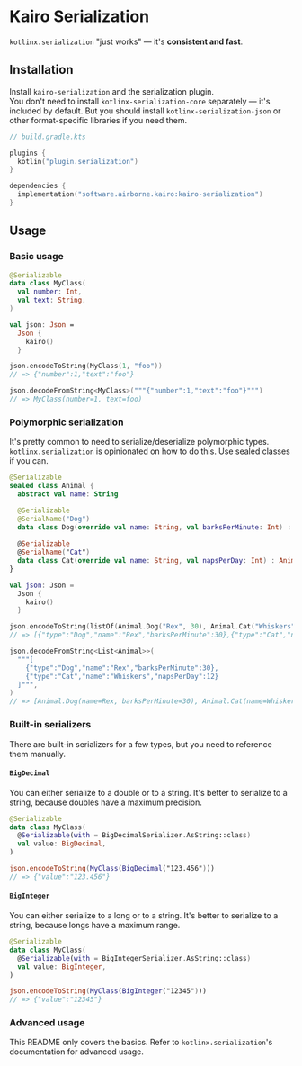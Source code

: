 # Kairo Serialization

`kotlinx.serialization` "just works" — it's **consistent and fast**.

## Installation

Install `kairo-serialization` and the serialization plugin.\
You don't need to install `kotlinx-serialization-core` separately — it's included by default.
But you should install `kotlinx-serialization-json` or other format-specific libraries if you need them.

```kotlin
// build.gradle.kts

plugins {
  kotlin("plugin.serialization")
}

dependencies {
  implementation("software.airborne.kairo:kairo-serialization")
}
```

## Usage

### Basic usage

```kotlin
@Serializable
data class MyClass(
  val number: Int,
  val text: String,
)

val json: Json = 
  Json {
    kairo()
  }

json.encodeToString(MyClass(1, "foo"))
// => {"number":1,"text":"foo"}

json.decodeFromString<MyClass>("""{"number":1,"text":"foo"}""")
// => MyClass(number=1, text=foo)
```

### Polymorphic serialization

It's pretty common to need to serialize/deserialize polymorphic types.
`kotlinx.serialization` is opinionated on how to do this.
Use sealed classes if you can.

```kotlin
@Serializable
sealed class Animal {
  abstract val name: String

  @Serializable
  @SerialName("Dog")
  data class Dog(override val name: String, val barksPerMinute: Int) : Animal()
  
  @Serializable
  @SerialName("Cat")
  data class Cat(override val name: String, val napsPerDay: Int) : Animal()
}

val json: Json = 
  Json {
    kairo()
  }

json.encodeToString(listOf(Animal.Dog("Rex", 30), Animal.Cat("Whiskers", 12)))
// => [{"type":"Dog","name":"Rex","barksPerMinute":30},{"type":"Cat","name":"Whiskers","napsPerDay":12}]

json.decodeFromString<List<Animal>>(
  """[
    {"type":"Dog","name":"Rex","barksPerMinute":30},
    {"type":"Cat","name":"Whiskers","napsPerDay":12}
  ]""",
)
// => [Animal.Dog(name=Rex, barksPerMinute=30), Animal.Cat(name=Whiskers, napsPerDay=12)]
```

### Built-in serializers

There are built-in serializers for a few types, but you need to reference them manually.

#### `BigDecimal`

You can either serialize to a double or to a string.
It's better to serialize to a string, because doubles have a maximum precision.

```kotlin
@Serializable
data class MyClass(
  @Serializable(with = BigDecimalSerializer.AsString::class)
  val value: BigDecimal,
)

json.encodeToString(MyClass(BigDecimal("123.456")))
// => {"value":"123.456"}
```

#### `BigInteger`

You can either serialize to a long or to a string.
It's better to serialize to a string, because longs have a maximum range.

```kotlin
@Serializable
data class MyClass(
  @Serializable(with = BigIntegerSerializer.AsString::class)
  val value: BigInteger,
)

json.encodeToString(MyClass(BigInteger("12345")))
// => {"value":"12345"}
```

### Advanced usage

This README only covers the basics.
Refer to `kotlinx.serialization`'s documentation for advanced usage.
